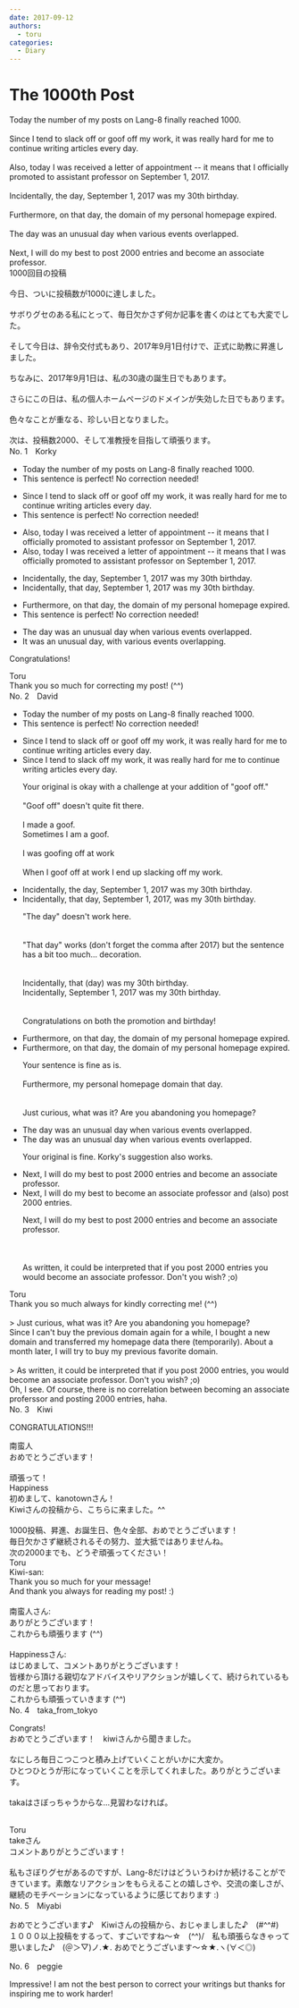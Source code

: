 ```yaml
---
date: 2017-09-12
authors:
  - toru
categories:
  - Diary
---
```


<h1 id="subject_show">The 1000th Post</h1>
<div class="date" hidden>Sep 12, 2017 17:41</div>
<div id="post"><div id="body_show_ori">
Today the number of my posts on Lang-8 finally reached 1000.<br/><br/>Since I tend to slack off or goof off my work, it was really hard for me to continue writing articles every day.<br/><br/>Also, today I was received a letter of appointment -- it means that I officially promoted to assistant professor on September 1, 2017.<br/><br/>Incidentally, the day, September 1, 2017 was my 30th birthday.<br/><br/>Furthermore, on that day, the domain of my personal homepage expired.<br/><br/>The day was an unusual day when various events overlapped. <br/><br/>Next, I will do my best to post 2000 entries and become an associate professor.
</div></div>

<!-- more -->

<div id="post_ja"><div id="body_show_mo">
1000回目の投稿<br/><br/>今日、ついに投稿数が1000に達しました。<br/><br/>サボりグセのある私にとって、毎日欠かさず何か記事を書くのはとても大変でした。<br/><br/>そして今日は、辞令交付式もあり、2017年9月1日付けで、正式に助教に昇進しました。<br/><br/>ちなみに、2017年9月1日は、私の30歳の誕生日でもあります。<br/><br/>さらにこの日は、私の個人ホームページのドメインが失効した日でもあります。<br/><br/>色々なことが重なる、珍しい日となりました。<br/><br/>次は、投稿数2000、そして准教授を目指して頑張ります。
</div></div>
<div id="block"><div class="first_name"> No. 1　<span class="just_name">Korky</span></div><div id="block2">
<ul class="correction_field">
<li class="incorrect">Today the number of my posts on Lang-8 finally reached 1000.</li>
<li class="corrected perfect">This sentence is perfect! No correction needed!</li>
</ul>
<ul class="correction_field">
<li class="incorrect">Since I tend to slack off or goof off my work, it was really hard for me to continue writing articles every day.</li>
<li class="corrected perfect">This sentence is perfect! No correction needed!</li>
</ul>
<ul class="correction_field">
<li class="incorrect">Also, today I was received a letter of appointment -- it means that I officially promoted to assistant professor on September 1, 2017.</li>
<li class="corrected correct">
Also, today I <span class="sline">was</span> received a letter of appointment -- it means that I <span class="f_blue">was </span>officially promoted to assistant professor on September 1, 2017.
</li>
</ul>
<ul class="correction_field">
<li class="incorrect">Incidentally, the day, September 1, 2017 was my 30th birthday.</li>
<li class="corrected correct">
Incidentally, <span class="f_red">that</span> day, September 1, 2017 was my 30th birthday.
</li>
</ul>
<ul class="correction_field">
<li class="incorrect">Furthermore, on that day, the domain of my personal homepage expired.</li>
<li class="corrected perfect">This sentence is perfect! No correction needed!</li>
</ul>
<ul class="correction_field">
<li class="incorrect">The day was an unusual day when various events overlapped.</li>
<li class="corrected correct">
<span class="f_blue">It was</span> an unusual day, <span class="f_blue">with</span> various events <span class="f_blue">overlapping.</span>
</li>
</ul>
<p class="comment_small">
 Congratulations!
</p>

</div><div class="name"><span class="just_name">Toru</span><br>
Thank you so much for correcting my post! (^^)
</div>
</div>
<div id="block"><div class="first_name"> No. 2　<span class="just_name">David</span></div><div id="block2">
<ul class="correction_field">
<li class="incorrect">Today the number of my posts on Lang-8 finally reached 1000.</li>
<li class="corrected perfect">This sentence is perfect! No correction needed!</li>
</ul>
<ul class="correction_field">
<li class="incorrect">Since I tend to slack off or goof off my work, it was really hard for me to continue writing articles every day.</li>
<li class="corrected correct">
Since I tend to slack off my work, it was really hard for me to continue writing articles every day.
<p class="correction_comment">Your original is okay with a challenge at your addition of "goof off." <br/><br/>"Goof off" doesn't quite fit there.<br/><br/>I made a goof. <br/>Sometimes I am a goof.<br/><br/>I was goofing off at work<br/><br/>When I goof off at work I end up slacking off my work.</p>
</li>
</ul>
<ul class="correction_field">
<li class="incorrect">Incidentally, the day, September 1, 2017 was my 30th birthday.</li>
<li class="corrected correct">
Incidentally, that day, September 1, 2017, was my 30th birthday.
<p class="correction_comment">"The day" doesn't work here. <br/><br/><br/>"That day" works (don't forget the comma after 2017) but the sentence has a bit too much... decoration.<br/><br/><br/>Incidentally, that (day) was my 30th birthday.<br/>Incidentally, September 1, 2017 was my 30th birthday.<br/><br/><br/>Congratulations on both the promotion and birthday!</p>
</li>
</ul>
<ul class="correction_field">
<li class="incorrect">Furthermore, on that day, the domain of my personal homepage expired.</li>
<li class="corrected correct">
Furthermore, on that day, the domain of my personal homepage expired.
<p class="correction_comment">Your sentence is fine as is.<br/><br/>Furthermore, my personal homepage domain that day.<br/><br/><br/>Just curious, what was it? Are you abandoning you homepage?</p>
</li>
</ul>
<ul class="correction_field">
<li class="incorrect">The day was an unusual day when various events overlapped.</li>
<li class="corrected correct">
The day was an unusual day when various events overlapped.
<p class="correction_comment">Your original is fine. Korky's suggestion also works.</p>
</li>
</ul>
<ul class="correction_field">
<li class="incorrect">Next, I will do my best to post 2000 entries and become an associate professor.</li>
<li class="corrected correct">
Next, I will do my best to become an associate professor and (also) post 2000 entries. 
<p class="correction_comment">Next, I will do my best to post 2000 entries and become an associate professor.<br/><br/><br/><br/>As written, it could be interpreted that if you  post 2000 entries you would become an associate professor. Don't you wish? ;o)</p>
</li>
</ul>
</div><div class="name"><span class="just_name">Toru</span><br>
Thank you so much always for kindly correcting me! (^^)<br/><br/>&gt; Just curious, what was it? Are you abandoning you homepage?<br/>Since I can't buy the previous domain again for a while, I bought a new domain and transferred my homepage data there (temporarily). About a month later, I will try to buy my previous favorite domain.<br/><br/>&gt; As written, it could be interpreted that if you post 2000 entries, you would become an associate professor. Don't you wish? ;o)<br/>Oh, I see. Of course, there is no correlation between becoming an associate proferssor and posting 2000 entries, haha.
</div>
</div>
<div id="block"><div class="first_name"> No. 3　<span class="just_name">Kiwi</span></div><div id="block2">
<p class="comment_small">
 CONGRATULATIONS!!!
</p>

</div><div class="name"><span class="just_name">南蛮人</span><br>
おめでとうございます！<br/><br/>頑張って！
</div>
<div class="name"><span class="just_name">Happiness</span><br>
初めまして、kanotownさん！<br/>Kiwiさんの投稿から、こちらに来ました。^^<br/><br/>1000投稿、昇進、お誕生日、色々全部、おめでとうございます！<br/>毎日欠かさず継続されるその努力、並大抵ではありませんね。<br/>次の2000までも、どうぞ頑張ってください！
</div>
<div class="name"><span class="just_name">Toru</span><br>
Kiwi-san:<br/>Thank you so much for your message!<br/>And thank you always for reading my post! :)<br/><br/>南蛮人さん:<br/>ありがとうございます！<br/>これからも頑張ります (^^)<br/><br/>Happinessさん:<br/>はじめまして、コメントありがとうございます！<br/>皆様から頂ける親切なアドバイスやリアクションが嬉しくて、続けられているものだと思っております。<br/>これからも頑張っていきます (^^)
</div>
</div>
<div id="block"><div class="first_name"> No. 4　<span class="just_name">taka_from_tokyo</span></div><div id="block2">
<p class="comment_small">
 Congrats!
 <br/>
 おめでとうございます！　kiwiさんから聞きました。
 <br/>
 <br/>
 なにしろ毎日こつこつと積み上げていくことがいかに大変か。
 <br/>
 ひとつひとうが形になっていくことを示してくれました。ありがとうございます。
 <br/>
 <br/>
 takaはさぼっちゃうからな…見習わなければ。
 <br/>
 <br/>
</p>

</div><div class="name"><span class="just_name">Toru</span><br>
takeさん<br/>コメントありがとうございます！<br/><br/>私もさぼりグセがあるのですが、Lang-8だけはどういうわけか続けることができています。素敵なリアクションをもらえることの嬉しさや、交流の楽しさが、継続のモチベーションになっているように感じております :)
</div>
</div>
<div id="block"><div class="first_name"> No. 5　<span class="just_name">Miyabi</span></div><div id="block2">
<p class="comment_small">
 おめでとうございます♪　Kiwiさんの投稿から、おじゃましました♪　(#^^#)
 <br/>
 １０００以上投稿をするって、すごいですね～☆　(^^)/　私も頑張らなきゃって思いました♪　(＠＞▽)ノ.★. おめでとうございます～☆★.ヽ(∀＜◎)
</p>

</div></div>
<div id="block"><div class="first_name"> No. 6　<span class="just_name">peggie</span></div><div id="block2">
<p class="comment_small">
 Impressive! I am not the best person to correct your writings but thanks for inspiring me to work harder!
</p>

</div></div>
